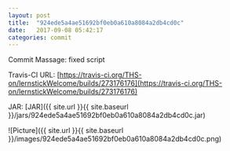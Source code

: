 ```yaml
---
layout: post
title:  "924ede5a4ae51692bf0eb0a610a8084a2db4cd0c"
date:   2017-09-08 05:42:17
categories: commit
---
```


Commit Massage: fixed script  

Travis-CI URL: [https://travis-ci.org/THS-on/lernstickWelcome/builds/273176176](https://travis-ci.org/THS-on/lernstickWelcome/builds/273176176)

JAR: [JAR]({{ site.url }}{{ site.baseurl }}/jars/924ede5a4ae51692bf0eb0a610a8084a2db4cd0c.jar)

![Picture]({{ site.url }}{{ site.baseurl }}/images/924ede5a4ae51692bf0eb0a610a8084a2db4cd0c.png)


